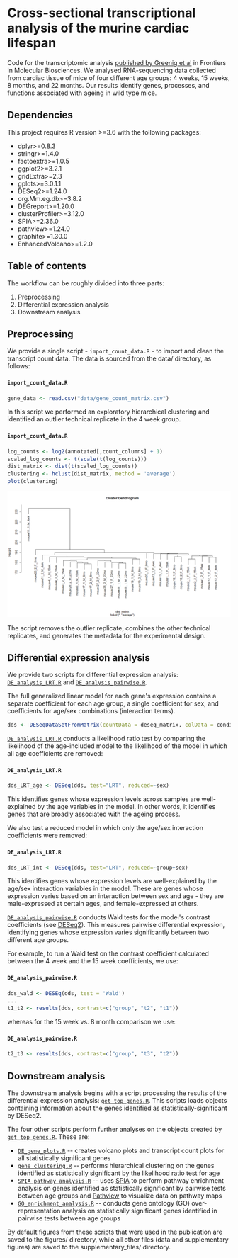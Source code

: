 # Cross-sectional transcriptional analysis of the murine cardiac lifespan

Code for the transcriptomic analysis [published by Greenig et al](https://www.frontiersin.org/articles/10.3389/fmolb.2020.565530) in Frontiers in Molecular Biosciences. We analysed RNA-sequencing data collected from cardiac tissue of mice of four different age groups: 4 weeks, 15 weeks, 8 months, and 22 months. Our results identify genes, processes, and functions associated with ageing in wild type mice.

## Dependencies

This project requires R version >=3.6 with the following packages:
- dplyr>=0.8.3
- stringr>=1.4.0
- factoextra>=1.0.5
- ggplot2>=3.2.1
- gridExtra>=2.3
- gplots>=3.0.1.1
- DESeq2>=1.24.0
- org.Mm.eg.db>=3.8.2
- DEGreport>=1.20.0
- clusterProfiler>=3.12.0
- SPIA>=2.36.0
- pathview>=1.24.0
- graphite>=1.30.0
- EnhancedVolcano>=1.2.0


## Table of contents

The workflow can be roughly divided into three parts:
1. Preprocessing
2. Differential expression analysis
3. Downstream analysis

## Preprocessing

We provide a single script - `import_count_data.R` - to import and clean the transcript count data. The data is sourced from the data/ directory, as follows:

#### **`import_count_data.R`**
``` R
gene_data <- read.csv("data/gene_count_matrix.csv")
```

In this script we performed an exploratory hierarchical clustering and identified an outlier technical replicate in the 4 week group.

#### **`import_count_data.R`**
``` R
log_counts <- log2(annotated[,count_columns] + 1)
scaled_log_counts <- t(scale(t(log_counts)))
dist_matrix <- dist(t(scaled_log_counts))
clustering <- hclust(dist_matrix, method = 'average')
plot(clustering)
```

![Exploratory clustering dendrogram](/supplementary_files/exploratory_clustering_dendrogram.png)

The script removes the outlier replicate, combines the other technical replicates, and generates the metadata for the experimental design. 

## Differential expression analysis

We provide two scripts for differential expression analysis: [`DE_analysis_LRT.R`](DE_analysis.R) and [`DE_analysis_pairwise.R`](DE_analysis_pairwise.R).

The full generalized linear model for each gene's expression contains a separate coefficient for each age group, a single coefficient for sex, and coefficients for age/sex combinations (interaction terms).

``` R
dds <- DESeqDataSetFromMatrix(countData = deseq_matrix, colData = conditions, design=~group*sex)
```

[`DE_analysis_LRT.R`](DE_analysis_LRT.R) conducts a likelihood ratio test by comparing the likelihood of the age-included model to the likelihood of the model in which all age coefficients are removed:

#### **`DE_analysis_LRT.R`**
``` R
dds_LRT_age <- DESeq(dds, test="LRT", reduced=~sex)
```

This identifies genes whose expression levels across samples are well-explained by the age variables in the model. In other words, it identifies genes that are broadly associated with the ageing process.

We also test a reduced model in which only the age/sex interaction coefficients were removed:

#### **`DE_analysis_LRT.R`**
``` R
dds_LRT_int <- DESeq(dds, test="LRT", reduced=~group+sex)
```
This identifies genes whose expression levels are well-explained by the age/sex interaction variables in the model. These are genes whose expression varies based on an interaction between sex and age - they are male-expressed at certain ages, and female-expressed at others.


[`DE_analysis_pairwise.R`](DE_analysis_pairwise.R) conducts Wald tests for the model's contrast coefficients (see [DESeq2](https://pubmed.ncbi.nlm.nih.gov/25516281/)). This measures pairwise differential expression, identifying genes whose expression varies significantly between two different age groups.

For example, to run a Wald test on the contrast coefficient calculated between the 4 week and the 15 week coefficients, we use:

#### **`DE_analysis_pairwise.R`**
``` R
dds_wald <- DESEq(dds, test = 'Wald')
...
t1_t2 <- results(dds, contrast=c("group", "t2", "t1"))
```

whereas for the 15 week vs. 8 month comparison we use:

#### **`DE_analysis_pairwise.R`**
``` R
t2_t3 <- results(dds, contrast=c("group", "t3", "t2"))
```

## Downstream analysis

The downstream analysis begins with a script processing the results of the differential expression analysis: [`get_top_genes.R`](get_top_genes.R). This scripts loads objects containing information about the genes identified as statistically-significant by DESeq2.

The four other scripts perform further analyses on the objects created by [`get_top_genes.R`](get_top_genes.R). These are:
- [`DE_gene_plots.R`](DE_gene_plots.R) -- creates volcano plots and transcript count plots for all statistically significant genes 
- [`gene_clustering.R`](gene_clustering.R) -- performs hierarchical clustering on the genes identified as statistically significant by the likelihood ratio test for age
- [`SPIA_pathway_analysis.R`](SPI_pathway_analysis.R) -- uses [SPIA](https://www.ncbi.nlm.nih.gov/pmc/articles/PMC2732297/) to perform pathway enrichment analysis on genes identified as statistically significant by pairwise tests between age groups and [Pathview](https://www.bioconductor.org/packages/release/bioc/vignettes/pathview/inst/doc/pathview.pdf) to visualize data on pathway maps
- [`GO_enrichment_analysis.R`](GO_enrichment_analysis.R) -- conducts gene ontology (GO) over-representation analysis on statistically significant genes identified in pairwise tests between age groups

By default figures from these scripts that were used in the publication are saved to the figures/ directory, while all other files (data and supplementary figures) are saved to the supplementary_files/ directory.
